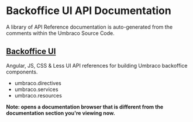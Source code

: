 # Backoffice UI API Documentation

A library of API Reference documentation is auto-generated from the comments within the Umbraco Source Code.

## [Backoffice UI](https://our.umbraco.org/apidocs/ui/#/api/)

Angular, JS, CSS & Less UI API references for building Umbraco backoffice components.

- umbraco.directives
- umbraco.services
- umbraco.resources

__Note: opens a documentation browser that is different from the documentation section you're viewing now.__

